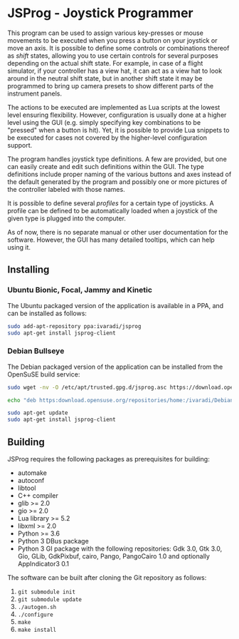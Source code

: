 # JSProg - Joystick Programmer

This program can be used to assign various key-presses or mouse movements
to be executed when you press a button on your joystick or move an axis.
It is possible to define some controls or combinations thereof as
*shift* states, allowing you to use certain controls for several
purposes depending on the actual shift state. For example,
in case of a flight simulator, if your controller has a view hat,
it can act as a view hat to look around in the neutral shift state,
but in another shift state it may be programmed to bring up camera
presets to show different parts of the instrument panels.

The actions to be executed are implemented as Lua scripts at the lowest
level ensuring flexibility. However, configuration is usually done at a
higher level using the GUI (e.g. simply specifying key combinations to
be "pressed" when a button is hit). Yet, it is possible to provide Lua
snippets to be executed for cases not covered by the higher-level
configuration support.

The program handles joystick type definitions. A few are provided,
but one can easily create and edit such definitions within the GUI.
The type definitions include proper naming of the various buttons and
axes instead of the default generated by the program and possibly
one or more pictures of the controller labeled with those names.

It is possible to define several *profiles* for a certain type of
joysticks. A profile can be defined to be automatically loaded when
a joystick of the given type is plugged into the computer.

As of now, there is no separate manual or other user documentation
for the software. However, the GUI has many detailed tooltips, which
can help using it.

## Installing

### Ubuntu Bionic, Focal, Jammy and Kinetic

The Ubuntu packaged version of the application is available in a PPA,
and can be installed as follows:

```bash
sudo add-apt-repository ppa:ivaradi/jsprog
sudo apt-get install jsprog-client
```

### Debian Bullseye

The Debian packaged version of the application can be installed from the OpenSuSE
build service:

```bash
sudo wget -nv -O /etc/apt/trusted.gpg.d/jsprog.asc https://download.opensuse.org/repositories/home:/ivaradi/Debian_11/Release.key

echo "deb https:download.opensuse.org/repositories/home:/ivaradi/Debian_11/ /" | sudo tee -a /etc/apt/sources.list.d/jsprog.list

sudo apt-get update
sudo apt-get install jsprog-client
```

## Building

JSProg requires the following packages as prerequisites for building:

* automake
* autoconf
* libtool
* C++ compiler
* glib >= 2.0
* gio >= 2.0
* Lua library >= 5.2
* libxml >= 2.0
* Python >= 3.6
* Python 3 DBus package
* Python 3 GI package with the following repositories: Gdk 3.0, Gtk 3.0, Gio, GLib,
  GdkPixbuf, cairo, Pango, PangoCairo 1.0 and optionally AppIndicator3 0.1

The software can be built after cloning the Git repository as follows:

1. `git submodule init`
1. `git submodule update`
1. `./autogen.sh`
1. `./configure`
1. `make`
1. `make install`
